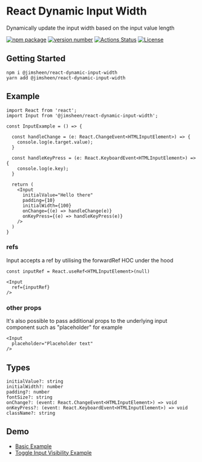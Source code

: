 # React Dynamic Input Width

Dynamically update the input width based on the input value length

[![npm package](https://img.shields.io/badge/npm%20i-@jimsheen/react--dynamic--input--width-brightgreen)](https://www.npmjs.com/package/@jimsheen/react-dynamic-input-width) [![version number](https://img.shields.io/npm/v/@jimsheen/react-dynamic-input-width?color=green&label=version)](https://github.com/jimsheen/react-dynamic-input-width/releases) [![Actions Status](https://github.com/jimsheen/react-dynamic-input-width/workflows/Test/badge.svg)](https://github.com/jimsheen/react-dynamic-input-width/actions) [![License](https://img.shields.io/github/license/jimsheen/react-dynamic-input-width)](https://github.com/jimsheen/react-dynamic-input-width/blob/main/LICENSE)

## Getting Started

```
npm i @jimsheen/react-dynamic-input-width
yarn add @jimsheen/react-dynamic-input-width
```


## Example


```
import React from 'react';
import Input from '@jimsheen/react-dynamic-input-width';

const InputExample = () => {

  const handleChange = (e: React.ChangeEvent<HTMLInputElement>) => {
    console.log(e.target.value);
  }

  const handleKeyPress = (e: React.KeyboardEvent<HTMLInputElement>) => {
    console.log(e.key);
  }

  return (
    <Input
      initialValue="Hello there"
      padding={10}
      initialWidth={100}
      onChange={(e) => handleChange(e)}
      onKeyPress={(e) => handleKeyPress(e)}
    />
  )
}

```

### refs

Input accepts a ref by utilising the forwardRef HOC under the hood

```
const inputRef = React.useRef<HTMLInputElement>(null)

<Input
  ref={inputRef}
/>
```

### other props

It's also possible to pass additional props to the underlying input component such as "placeholder" for example

```
<Input
  placeholder="Placeholder text"
/>
```

## Types

```
initialValue?: string
initialWidth?: number
padding?: number
fontSize?: string
onChange?: (event: React.ChangeEvent<HTMLInputElement>) => void
onKeyPress?: (event: React.KeyboardEvent<HTMLInputElement>) => void
className?: string
```

## Demo

- [Basic Example](https://codesandbox.io/s/jimsheen-react-dynamic-input-width-example-1-b6pk7)
- [Toggle Input Visibility Example]()

